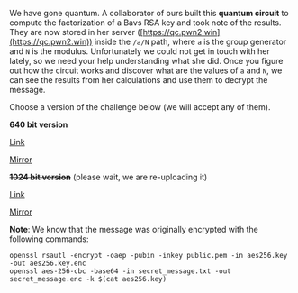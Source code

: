 
We have gone quantum. A collaborator of ours built this **quantum circuit** to compute the factorization of a Bavs RSA key and took note of the results. They are now stored in her server ([https://qc.pwn2.win](https://qc.pwn2.win)) inside the `/a/N` path, where `a` is the group generator and `N` is the modulus. Unfortunately we could not get in touch with her lately, so we need your help understanding what she did. Once you figure out how the circuit works and discover what are the values of `a` and `N`, we can see the results from her calculations and use them to decrypt the message.

Choose a version of the challenge below (we will accept any of them).

**640 bit version**

[Link](https://cloud.ufscar.br:8080/v1/AUTH_c93b694078064b4f81afd2266a502511/static.pwn2win.party/back-to-bletchley-park_e27c9e079019f76ac913fa01933fc65147e1c06adf49d70b8c3cc868593eadbb.tar.gz)

[Mirror](https://static.pwn2win.party/back-to-bletchley-park_e27c9e079019f76ac913fa01933fc65147e1c06adf49d70b8c3cc868593eadbb.tar.gz)

~~**1024 bit version**~~ (please wait, we are re-uploading it)

[Link](https://cloud.ufscar.br:8080/v1/AUTH_c93b694078064b4f81afd2266a502511/static.pwn2win.party/back-to-bletchley-park_b349f5d19905bcdf8f4abd01f321f2e05adf0979dcf3b435465deaabbc913dec.tar.gz)

[Mirror](https://static.pwn2win.party/back-to-bletchley-park_b349f5d19905bcdf8f4abd01f321f2e05adf0979dcf3b435465deaabbc913dec.tar.tgz)

**Note**: We know that the message was originally encrypted with the following commands:

```
openssl rsautl -encrypt -oaep -pubin -inkey public.pem -in aes256.key -out aes256.key.enc
openssl aes-256-cbc -base64 -in secret_message.txt -out secret_message.enc -k $(cat aes256.key)
```
